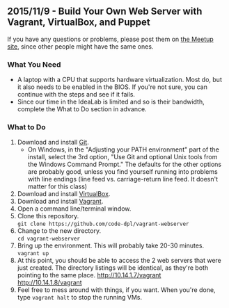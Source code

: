 ## 2015/11/9 - Build Your Own Web Server with Vagrant, VirtualBox, and Puppet

If you  have any questions or problems, please post them on [the Meetup site](http://www.meetup.com/learntocodedenver/events/226301743/), since other people might have the same ones.

### What You Need
- A laptop with a CPU that supports hardware virtualization.  Most do, but it also needs to be enabled in the BIOS.  If you're not sure, you can continue with the steps and see if it fails.
- Since our time in the IdeaLab is limited and so is their bandwidth, complete the What to Do section in advance.

### What to Do
1. Download and install [Git](https://git-scm.com/downloads).
    - On Windows, in the "Adjusting your PATH environment" part of the install, select the 3rd option, "Use Git and optional Unix tools from the Windows Command Prompt."  The defaults for the other options are probably good, unless you find yourself running into problems with line endings (line feed vs. carriage-return line feed.  It doesn't matter for this class)
1. Download and install [VirtualBox](https://www.virtualbox.org/wiki/Downloads).
1. Download and install [Vagrant](http://www.vagrantup.com/downloads).
1. Open a command line/terminal window.
1. Clone this repository.  
`git clone https://github.com/code-dpl/vagrant-webserver`
1. Change to the new directory.  
`cd vagrant-webserver`
1. Bring up the environment.  This will probably take 20-30 minutes.  
`vagrant up`
1. At this point, you should be able to access the 2 web servers that were just created.  The directory listings will be identical, as they're both pointing to the same place.
http://10.14.1.7/vagrant  
http://10.14.1.8/vagrant
1. Feel free to mess around with things, if you want.  When you're done, type `vagrant halt` to stop the running VMs.
